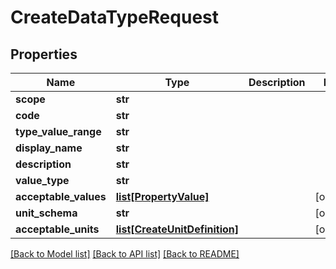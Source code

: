 # CreateDataTypeRequest

## Properties
Name | Type | Description | Notes
------------ | ------------- | ------------- | -------------
**scope** | **str** |  | 
**code** | **str** |  | 
**type_value_range** | **str** |  | 
**display_name** | **str** |  | 
**description** | **str** |  | 
**value_type** | **str** |  | 
**acceptable_values** | [**list[PropertyValue]**](PropertyValue.md) |  | [optional] 
**unit_schema** | **str** |  | [optional] 
**acceptable_units** | [**list[CreateUnitDefinition]**](CreateUnitDefinition.md) |  | [optional] 

[[Back to Model list]](../README.md#documentation-for-models) [[Back to API list]](../README.md#documentation-for-api-endpoints) [[Back to README]](../README.md)


